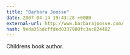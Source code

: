 ```yaml
---
title: "Barbara Joosse"
date: 2007-04-14 19:43:28 +0000
external-url: http://www.barbarajoosse.com/
hash: 9eda35bdcffded0337980fc3ac824482
---
```


Childrens book author.
